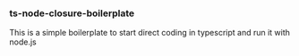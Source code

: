 ### ts-node-closure-boilerplate

This is a simple boilerplate to start direct coding in typescript and run it with node.js
